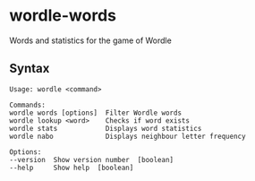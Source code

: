 # wordle-words
Words and statistics for the game of Wordle

## Syntax

	Usage: wordle <command>

	Commands:
	wordle words [options]  Filter Wordle words
	wordle lookup <word>    Checks if word exists
	wordle stats            Displays word statistics
	wordle nabo             Displays neighbour letter frequency

	Options:
	--version  Show version number  [boolean]
	--help     Show help  [boolean]

